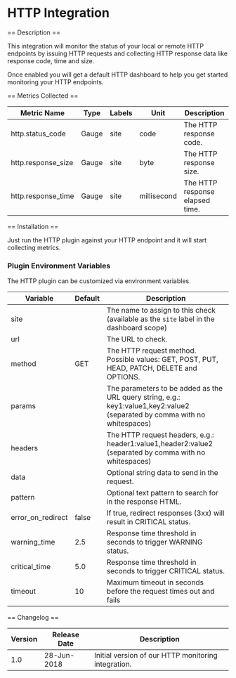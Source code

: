 HTTP Integration
================

== Description ==

This integration will monitor the status of your local or remote HTTP endpoints by issuing HTTP requests and collecting HTTP response data like response code, time and size.

Once enabled you will get a default HTTP dashboard to help you get started monitoring your HTTP endpoints.

== Metrics Collected ==

|Metric Name       |Type   |Labels|Unit       |Description                    |
|------------------|-------|------|-----------|-------------------------------|
|http.status_code  |Gauge  |site  |code       |The HTTP response code.        |
|http.response_size|Gauge  |site  |byte       |The HTTP response size.        |
|http.response_time|Gauge  |site  |millisecond|The HTTP response elapsed time.|

== Installation ==

Just run the HTTP plugin against your HTTP endpoint and it will start collecting metrics.

### Plugin Environment Variables

The HTTP plugin can be customized via environment variables.

|Variable         |Default     |Description                                                                                                               |
|-----------------|------------|--------------------------------------------------------------------------------------------------------------------------|
|site             |            |The name to assign to this check (available as the `site` label in the dashboard scope)                                   |
|url              |            |The URL to check.                                                                                                         |
|method           |GET         |The HTTP request method. Possible values: GET, POST, PUT, HEAD, PATCH, DELETE and OPTIONS.                                |
|params           |            |The parameters to be added as the URL query string, e.g.: key1:value1,key2:value2 (separated by comma with no whitespaces)|
|headers          |            |The HTTP request headers, e.g.: header1:value1,header2:value2 (separated by comma with no whitespaces)                    |
|data             |            |Optional string data to send in the request.                                                                              |
|pattern          |            |Optional text pattern to search for in the response HTML.                                                                 |
|error_on_redirect|false       |If true, redirect responses (3xx) will result in CRITICAL status.                                                         |
|warning_time     |2.5         |Response time threshold in seconds to trigger WARNING status.                                                                        |
|critical_time    |5.0         |Response time threshold in seconds to trigger CRITICAL status.                                                                       |
|timeout          |10          |Maximum timeout in seconds before the request times out and fails                                                         |

== Changelog ==

|Version|Release Date|Description                                        |
|-------|------------|---------------------------------------------------|
|1.0    |28-Jun-2018 |Initial version of our HTTP monitoring integration.|
